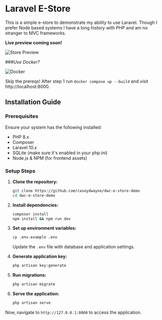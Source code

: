 # Laravel E-Store

This is a simple e-store to demonstrate my ability to use Laravel. Though I prefer Node based systems I have a long history with PHP and am no stranger to MVC frameworks. 

**Live preview coming soon!**

![Store Preview](https://temp.caseydwayne.com/dwc-e-store-demo/store-preview.png "Store Preview")

###*Use Docker?*

![Docker](https://www.docker.com/app/uploads/2023/08/logo-guide-logos-1.svg "Docker")

Skip the prereqs! After step 1 run ```docker compose up --build``` and visit http://localhost:8000.

## Installation Guide

### Prerequisites
Ensure your system has the following installed:
- PHP 8.x
- Composer
- Laravel 10.x
- SQLite (make sure it's enabled in your php.ini)
- Node.js & NPM (for frontend assets)

### Setup Steps

1. **Clone the repository:**
   ```bash
   git clone https://github.com/caseydwayne/dwc-e-store-demo
   cd dwc-e-store-demo
   ```

2. **Install dependencies:**
   ```bash
   composer install
   npm install && npm run dev
   ```

3. **Set up environment variables:**
   ```bash
   cp .env.example .env
   ```
   Update the `.env` file with database and application settings.

4. **Generate application key:**
   ```bash
   php artisan key:generate
   ```

5. **Run migrations:**
   ```bash
   php artisan migrate
   ```

6. **Serve the application:**
   ```bash
   php artisan serve
   ```

Now, navigate to `http://127.0.0.1:8000` to access the application.